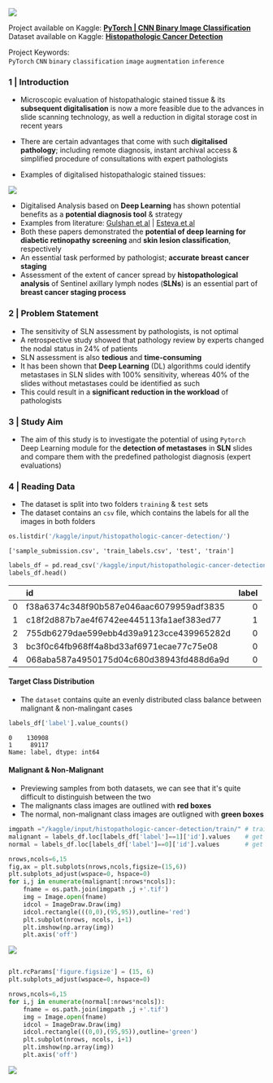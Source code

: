 ![](https://i.imgur.com/0oW3bQA.png)

Project available on Kaggle: **[PyTorch | CNN Binary Image Classification](https://www.kaggle.com/code/shtrausslearning/hummingbird-classification-keras-cnn-models)** <br>
Dataset available on Kaggle: **[Histopathologic Cancer Detection](https://www.kaggle.com/competitions/histopathologic-cancer-detection)** <br>

Project Keywords: <br>
<code>PyTorch</code> <code>CNN</code> <code>binary</code> <code>classification</code> <code>image</code> <code>augmentation</code> <code>inference</code>

### 1 | Introduction

- Microscopic evaluation of histopathalogic stained tissue & its **subsequent digitalisation** is now a more feasible due to the advances in slide scanning technology, as well a reduction in digital storage cost in recent years
- There are certain advantages that come with such **digitalised pathology**; including remote diagnosis, instant archival access & simplified procedure of consultations with expert pathologists

- Examples of digitalised histopathalogic stained tissues:

![](https://i.imgur.com/9CguKyI.png)


- Digitalised Analysis based on <b>Deep Learning</b> has shown potential benefits as a <b>potential diagnosis tool</b> & strategy 
- Examples from literature: [Gulshan et al](https://jamanetwork.com/journals/jama/fullarticle/2588763) | [Esteva et al](https://pubmed.ncbi.nlm.nih.gov/28117445/) 
- Both these papers demonstrated the <b>potential of deep learning for diabetic retinopathy screening</b> and <b>skin lesion classification</b>, respectively
- An essential task performed by pathologist; **accurate breast cancer staging**
- Assessment of the extent of cancer spread by **histopathological analysis** of Sentinel axillary lymph nodes (**SLNs**) is an essential part of **breast cancer staging process**

### 2 | Problem Statement

- The sensitivity of SLN assessment by pathologists, is not optimal
- A retrospective study showed that pathology review by experts changed the nodal status in 24% of patients
- SLN assessment is also <b>tedious</b> and <b>time-consuming</b>
- It has been shown that **Deep Learning** (DL) algorithms could identify metastases in SLN slides with 100% sensitivity, whereas 40% of the slides without metastases could be identified as such
- This could result in a <b>significant reduction in the workload</b> of pathologists

### 3 | Study Aim

- The aim of this study is to investigate the potential of using <code>Pytorch</code> Deep Learning module for the <b>detection of metastases</b> in **SLN** slides and compare them with the predefined pathologist diagnosis (expert evaluations)

### 4 | Reading Data

- The dataset is split into two folders <code>training</code> & <code>test</code> sets
- The dataset contains an <code>csv</code> file, which contains the labels for all the images in both folders

```python
os.listdir('/kaggle/input/histopathologic-cancer-detection/')
```

```
['sample_submission.csv', 'train_labels.csv', 'test', 'train']
```

```python
labels_df = pd.read_csv('/kaggle/input/histopathologic-cancer-detection/train_labels.csv')
labels_df.head()
```

|    | id                                       |   label |
|---:|:-----------------------------------------|--------:|
|  0 | f38a6374c348f90b587e046aac6079959adf3835 |       0 |
|  1 | c18f2d887b7ae4f6742ee445113fa1aef383ed77 |       1 |
|  2 | 755db6279dae599ebb4d39a9123cce439965282d |       0 |
|  3 | bc3f0c64fb968ff4a8bd33af6971ecae77c75e08 |       0 |
|  4 | 068aba587a4950175d04c680d38943fd488d6a9d |       0 |

#### Target Class Distribution

- The <code>dataset</code> contains quite an evenly distributed class balance between malignant & non-malingant cases

```python
labels_df['label'].value_counts()
```

```
0    130908
1     89117
Name: label, dtype: int64
```

#### Malignant & Non-Malignant 

- Previewing samples from both datasets, we can see that it's quite difficult to distinguish between the two
- The malignants class images are outlined with **red boxes**
- The normal, non-malignant class images are outligned with **green boxes**

```python
imgpath ="/kaggle/input/histopathologic-cancer-detection/train/" # training data is stored in this folder
malignant = labels_df.loc[labels_df['label']==1]['id'].values    # get the ids of malignant cases
normal = labels_df.loc[labels_df['label']==0]['id'].values       # get the ids of the normal cases
```

```python
nrows,ncols=6,15
fig,ax = plt.subplots(nrows,ncols,figsize=(15,6))
plt.subplots_adjust(wspace=0, hspace=0) 
for i,j in enumerate(malignant[:nrows*ncols]):
    fname = os.path.join(imgpath ,j +'.tif')
    img = Image.open(fname)
    idcol = ImageDraw.Draw(img)
    idcol.rectangle(((0,0),(95,95)),outline='red')
    plt.subplot(nrows, ncols, i+1) 
    plt.imshow(np.array(img))
    plt.axis('off')
```

![](https://www.kaggleusercontent.com/kf/100338295/eyJhbGciOiJkaXIiLCJlbmMiOiJBMTI4Q0JDLUhTMjU2In0..uOM96h0EZBWxG4rzjxQYDA.BrgFx4z8WelP0ZUx_4qQKBArv5LditubwOFuig0pJMEfaPrF879k8iBqvIlFhXDDFosqsTPQZUJSOx6sCJ8YbtMooybd2iXGUxrj2p8lZt0oU2NzY7a9Y3pMWNg076I1uBKGYzkF2iq69glpDoQNH433QBx2xCpb4qNWYajFJCzNyPaM-wTCcD6HUIx2irGhchoUTy4_zpHfXJ25PNkTdrm6seagFqH9iMTJ3u9i9znBe-K_qf7VsjeQN1sNylVPQXU3zsZ8mksViCvtiP3gdIIFeHuV3lOHgvffIRjFWoMiSNISo6aJeYD4wLIAv-htU0YRzkbm6bi0fVO83nHYoErayoPUQKwxR0gsZAHFCn0b9IenQlJwlOqh5M1OSQVaDCVpfREPr3L_fnD7Tf4aO1vOzGKTghVPvwP9qgQGqZ1jbJMnmSL6aYpF3Z5kG1qvI2FFePPiHBYqMktKbVYEIvl4-kzrGXzzau_OhWbjMc3G83kJVk1FTX0kOnrlnMimmUr5oDah3x-ZRFy_J9hOh3FjVqwQp7QmRDTjBSFKBkb-rhxYvWEaFPHm21v2d64nRzS2zIBMooSMA_TmOfi1zxdi0JxfddgIZd59ioOZaHK_M_8-BAMbYtmR4yU0o9hN-Nj0S_btnZcGbWi1DU0GdDB1pNgNc8FhQGSOvWN_x6cfsxQTH5vLD0urACm-r9Kb.TFfIelyYMMAgF_FM6juENQ/__results___files/__results___17_0.png)

```python

plt.rcParams['figure.figsize'] = (15, 6)
plt.subplots_adjust(wspace=0, hspace=0)

nrows,ncols=6,15
for i,j in enumerate(normal[:nrows*ncols]):
    fname = os.path.join(imgpath ,j +'.tif')
    img = Image.open(fname)
    idcol = ImageDraw.Draw(img)
    idcol.rectangle(((0,0),(95,95)),outline='green')
    plt.subplot(nrows, ncols, i+1) 
    plt.imshow(np.array(img))
    plt.axis('off')
```

![](https://www.kaggleusercontent.com/kf/100338295/eyJhbGciOiJkaXIiLCJlbmMiOiJBMTI4Q0JDLUhTMjU2In0..uOM96h0EZBWxG4rzjxQYDA.BrgFx4z8WelP0ZUx_4qQKBArv5LditubwOFuig0pJMEfaPrF879k8iBqvIlFhXDDFosqsTPQZUJSOx6sCJ8YbtMooybd2iXGUxrj2p8lZt0oU2NzY7a9Y3pMWNg076I1uBKGYzkF2iq69glpDoQNH433QBx2xCpb4qNWYajFJCzNyPaM-wTCcD6HUIx2irGhchoUTy4_zpHfXJ25PNkTdrm6seagFqH9iMTJ3u9i9znBe-K_qf7VsjeQN1sNylVPQXU3zsZ8mksViCvtiP3gdIIFeHuV3lOHgvffIRjFWoMiSNISo6aJeYD4wLIAv-htU0YRzkbm6bi0fVO83nHYoErayoPUQKwxR0gsZAHFCn0b9IenQlJwlOqh5M1OSQVaDCVpfREPr3L_fnD7Tf4aO1vOzGKTghVPvwP9qgQGqZ1jbJMnmSL6aYpF3Z5kG1qvI2FFePPiHBYqMktKbVYEIvl4-kzrGXzzau_OhWbjMc3G83kJVk1FTX0kOnrlnMimmUr5oDah3x-ZRFy_J9hOh3FjVqwQp7QmRDTjBSFKBkb-rhxYvWEaFPHm21v2d64nRzS2zIBMooSMA_TmOfi1zxdi0JxfddgIZd59ioOZaHK_M_8-BAMbYtmR4yU0o9hN-Nj0S_btnZcGbWi1DU0GdDB1pNgNc8FhQGSOvWN_x6cfsxQTH5vLD0urACm-r9Kb.TFfIelyYMMAgF_FM6juENQ/__results___files/__results___18_0.png)
    
